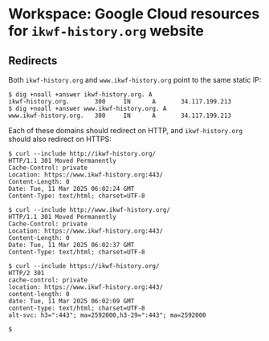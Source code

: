 # Workspace: Google Cloud resources for `ikwf-history.org` website

## Redirects

Both `ikwf-history.org` and `www.ikwf-history.org` point to the same static
IP:

```
$ dig +noall +answer ikwf-history.org. A
ikwf-history.org.       300     IN      A       34.117.199.213
$ dig +noall +answer www.ikwf-history.org. A
www.ikwf-history.org.   300     IN      A       34.117.199.213
```

Each of these domains should redirect on HTTP, and `ikwf-history.org` should
also redirect on HTTPS:

```
$ curl --include http://ikwf-history.org/
HTTP/1.1 301 Moved Permanently
Cache-Control: private
Location: https://www.ikwf-history.org:443/
Content-Length: 0
Date: Tue, 11 Mar 2025 06:02:24 GMT
Content-Type: text/html; charset=UTF-8

$ curl --include http://www.ikwf-history.org/
HTTP/1.1 301 Moved Permanently
Cache-Control: private
Location: https://www.ikwf-history.org:443/
Content-Length: 0
Date: Tue, 11 Mar 2025 06:02:37 GMT
Content-Type: text/html; charset=UTF-8

$ curl --include https://ikwf-history.org/
HTTP/2 301
cache-control: private
location: https://www.ikwf-history.org:443/
content-length: 0
date: Tue, 11 Mar 2025 06:02:09 GMT
content-type: text/html; charset=UTF-8
alt-svc: h3=":443"; ma=2592000,h3-29=":443"; ma=2592000

$
```
